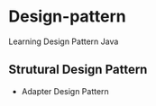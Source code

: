 # Design-pattern

Learning Design Pattern Java

## Strutural Design Pattern

- Adapter Design Pattern